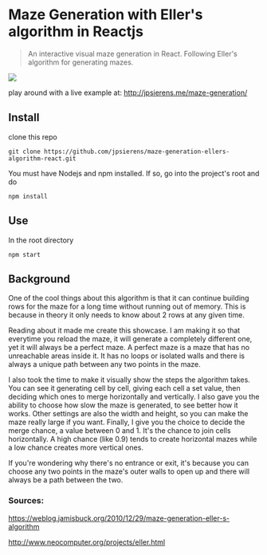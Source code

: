 # Maze Generation with Eller's algorithm in Reactjs
> An interactive visual maze generation in React. Following Eller's algorithm for generating mazes.

![](http://jpsierens.me/wp-content/uploads/2020/03/ellers-algorithm.gif)

play around with a live example at: http://jpsierens.me/maze-generation/

## Install
clone this repo
```
git clone https://github.com/jpsierens/maze-generation-ellers-algorithm-react.git
```

You must have Nodejs and npm installed. If so, go into the project's root and do
```
npm install
```

## Use
In the root directory
```
npm start
```

## Background
One of the cool things about this algorithm is that it can continue building rows for the maze for a long time without running out of memory. This is because in theory it only needs to know about 2 rows at any given time. 

Reading about it made me create this showcase. I am making it so that everytime you reload the maze, it will generate a completely different one, yet it will always be a perfect maze. A perfect maze is a maze that has no unreachable areas inside it. It has no loops or isolated walls and there is always a unique path between any two points in the maze.

I also took the time to make it visually show the steps the algorithm takes. You can see it generating cell by cell, giving each cell a set value, then deciding which ones to merge horizontally and vertically. I also gave you the ability to choose how slow the maze is generated, to see better how it works. Other settings are also the width and height, so you can make the maze really large if you want. Finally, I give you the choice to decide the merge chance, a value between 0 and 1. It's the chance to join cells horizontally. A high chance (like 0.9) tends to create horizontal mazes while a low chance creates more vertical ones.

If you're wondering why there's no entrance or exit, it's because you can choose any two points in the maze's outer walls to open up and there will always be a path between the two.

### Sources:
https://weblog.jamisbuck.org/2010/12/29/maze-generation-eller-s-algorithm

http://www.neocomputer.org/projects/eller.html
